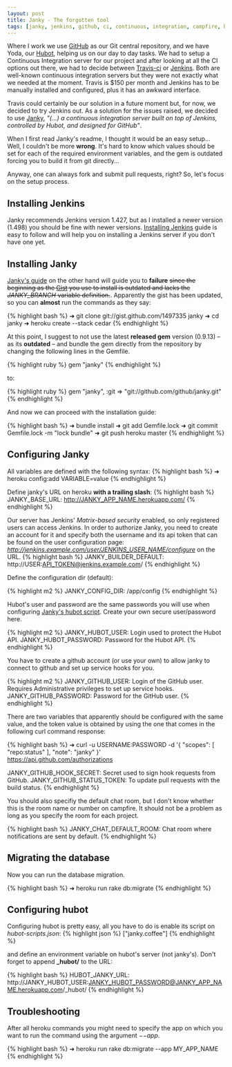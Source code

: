 ```yaml
---
layout: post
title: Janky - The forgotten tool
tags: [janky, jenkins, github, ci, continuous, integration, campfire, hubot]
---
```


Where I work we use [GitHub][] as our Git central repository, and we have Yoda, our [Hubot][], helping us on our day to day tasks. We had to setup a Continuous Integration server for our project and after looking at all the CI options out there, we had to decide between [Travis-ci][] or [Jenkins][]. Both are well-known continuous integration servers but they were not exactly what we needed at the moment. Travis is $150 per month and Jenkins has to be manually installed and configured, plus it has an awkward interface.

Travis could certainly be our solution in a future moment but, for now, we decided to try Jenkins out. As a solution for the issues raised, we decided to use [Janky][], _"(...) a continuous integration server built on top of Jenkins, controlled by Hubot, and designed for GitHub"_.

When I first read Janky's readme, I thought it would be an easy setup... Well, I couldn't be more **wrong**. It's hard to know which values should be set for each of the required environment variables, and the gem is outdated forcing you to build it from git directly...

Anyway, one can always fork and submit pull requests, right? So, let's focus on the setup process.

## Installing Jenkins

Janky recommends Jenkins version 1.427, but as I installed a newer version (1.498) you should be fine with newer versions. [Installing Jenkins][] guide is easy to follow and will help you on installing a Jenkins server if you don't have one yet.

## Installing Janky

[Janky's guide][] on the other hand will guide you to **failure** <strike>since the beginning as the [Gist][] you use to install is outdated and lacks the *JANKY_BRANCH* variable definition.</strike>. Apparently the gist has been updated, so you can **almost** run the commands as they say:

{% highlight bash %}
➜ git clone git://gist.github.com/1497335 janky
➜ cd janky
➜ heroku create --stack cedar
{% endhighlight %}

At this point, I suggest to not use the latest **released gem** version (0.9.13) – as its **outdated** – and bundle the gem directly from the repository by changing the following lines in the Gemfile.

{% highlight ruby %}
gem "janky"
{% endhighlight %}

to:

{% highlight ruby %}
gem "janky", :git => "git://github.com/github/janky.git"
{% endhighlight %}

And now we can proceed with the installation guide:

{% highlight bash %}
➜ bundle install
➜ git add Gemfile.lock
➜ git commit Gemfile.lock -m "lock bundle"
➜ git push heroku master
{% endhighlight %}

## Configuring Janky

All variables are defined with the following syntax:
{% highlight bash %}
➜ heroku config:add VARIABLE=value
{% endhighlight %}
<br/>

Define janky's URL on heroku **with a trailing slash**:
{% highlight bash %}
JANKY_BASE_URL: http://JANKY_APP_NAME.herokuapp.com/
{% endhighlight %}

Our server has Jenkins' *Matrix-based security* enabled, so only registered users can access Jenkins. In order to authorize Janky, you need to create an account for it and specify both the username and its api token that can be found on the user configuration page: *http://jenkins.example.com/user/JENKINS_USER_NAME/configure* on the URL.
{% highlight bash %}
JANKY_BUILDER_DEFAULT: http://USER:API_TOKEN@jenkins.example.com/
{% endhighlight %}

Define the configuration dir (default):

{% highlight m2 %}
JANKY_CONFIG_DIR: /app/config
{% endhighlight %}

Hubot's user and password are the same passwords you will use when configuring [Janky's hubot script][]. Create your own secure user/password here.

{% highlight m2 %}
JANKY_HUBOT_USER: Login used to protect the Hubot API.
JANKY_HUBOT_PASSWORD: Password for the Hubot API.
{% endhighlight %}

You have to create a github account (or use your own) to allow janky to connect to github and set up service hooks for you.

{% highlight m2 %}
JANKY_GITHUB_USER: Login of the GitHub user. Requires Administrative privileges to set up service hooks.
JANKY_GITHUB_PASSWORD: Password for the GitHub user.
{% endhighlight %}

There are two variables that apparently should be configured with the same value, and the token value is obtained by using the one that comes in the following curl command response:

{% highlight bash %}
➜ curl -u USERNAME:PASSWORD -d '{ "scopes": [ "repo:status" ], "note": "janky" }' \
https://api.github.com/authorizations

JANKY_GITHUB_HOOK_SECRET: Secret used to sign hook requests from GitHub.
JANKY_GITHUB_STATUS_TOKEN: To update pull requests with the build status.
{% endhighlight %}

You should also specifiy the default chat room, but I don't know whether this is the room name or number on campfire. It should not be a problem as long as you specify the room for each project.

{% highlight bash %}
JANKY_CHAT_DEFAULT_ROOM: Chat room where notifications are sent by default.
{% endhighlight %}

## Migrating the database

Now you can run the database migration.

{% highlight bash %}
➜ heroku run rake db:migrate
{% endhighlight %}

## Configuring hubot

Configuring hubot is pretty easy, all you have to do is enable its script on *hubot-scripts.json*:
{% highlight json %}
["janky.coffee"]
{% endhighlight %}

and define an environment variable on hubot's server (not janky's). Don't forget to append **_hubot/** to the URL:

{% highlight bash %}
HUBOT_JANKY_URL: http://JANKY_HUBOT_USER:JANKY_HUBOT_PASSWORD@JANKY_APP_NAME.herokuapp.com/_hubot/
{% endhighlight %}

## Troubleshooting

After all heroku commands you might need to specify the app on which you want to run the command using the argument *&minus;&minus;app*.

{% highlight bash %}
➜ heroku run rake db:migrate --app MY_APP_NAME
{% endhighlight %}


[Gist]: https://gist.github.com/1497335
[GitHub]: https://www.github.com
[Hubot]: http://hubot.github.com
[Janky]: https://github.com/github/janky
[Janky's guide]: https://github.com/github/janky#deploying
[Janky's hubot script]: https://github.com/github/hubot-scripts/blob/master/src/scripts/janky.coffee
[Jenkins]: http://jenkins-ci.org/
[Installing Jenkins]: https://wiki.jenkins-ci.org/display/JENKINS/Installing+Jenkins
[Travis-ci]: https://travis-ci.org/
